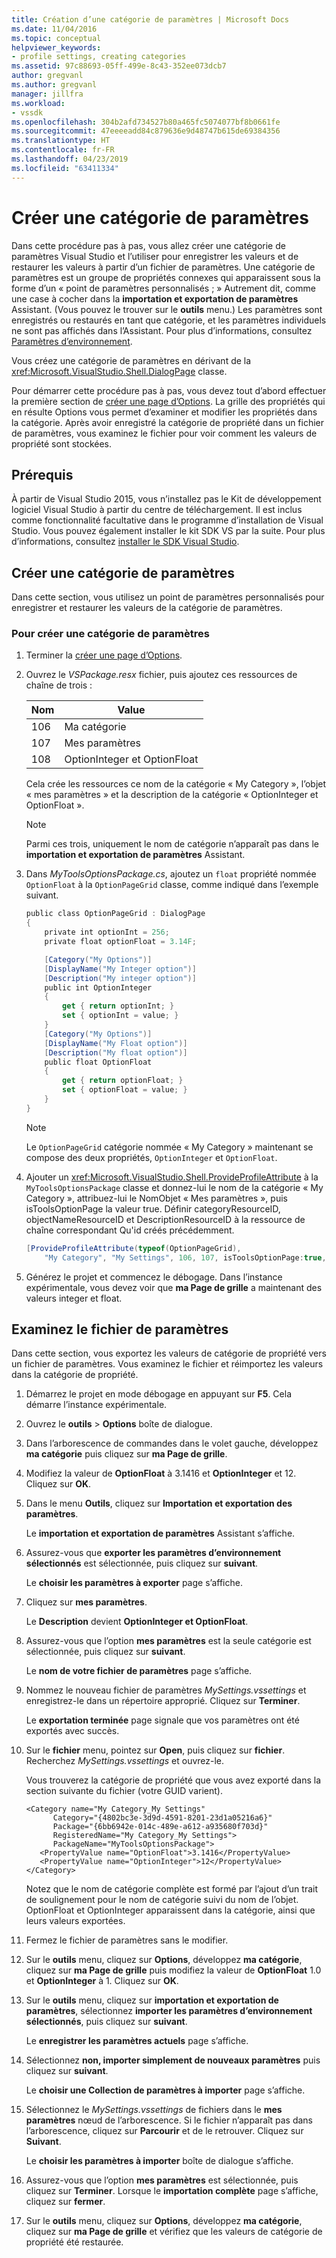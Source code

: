 ```yaml
---
title: Création d’une catégorie de paramètres | Microsoft Docs
ms.date: 11/04/2016
ms.topic: conceptual
helpviewer_keywords:
- profile settings, creating categories
ms.assetid: 97c88693-05ff-499e-8c43-352ee073dcb7
author: gregvanl
ms.author: gregvanl
manager: jillfra
ms.workload:
- vssdk
ms.openlocfilehash: 304b2afd734527b80a465fc5074077bf8b0661fe
ms.sourcegitcommit: 47eeeeadd84c879636e9d48747b615de69384356
ms.translationtype: HT
ms.contentlocale: fr-FR
ms.lasthandoff: 04/23/2019
ms.locfileid: "63411334"
---
```

# <a name="create-a-settings-category"></a>Créer une catégorie de paramètres

Dans cette procédure pas à pas, vous allez créer une catégorie de paramètres Visual Studio et l’utiliser pour enregistrer les valeurs et de restaurer les valeurs à partir d’un fichier de paramètres. Une catégorie de paramètres est un groupe de propriétés connexes qui apparaissent sous la forme d’un « point de paramètres personnalisés ; » Autrement dit, comme une case à cocher dans la **importation et exportation de paramètres** Assistant. (Vous pouvez le trouver sur le **outils** menu.) Les paramètres sont enregistrés ou restaurés en tant que catégorie, et les paramètres individuels ne sont pas affichés dans l’Assistant. Pour plus d’informations, consultez [Paramètres d’environnement](../ide/environment-settings.md).

Vous créez une catégorie de paramètres en dérivant de la <xref:Microsoft.VisualStudio.Shell.DialogPage> classe.

Pour démarrer cette procédure pas à pas, vous devez tout d’abord effectuer la première section de [créer une page d’Options](../extensibility/creating-an-options-page.md). La grille des propriétés qui en résulte Options vous permet d’examiner et modifier les propriétés dans la catégorie. Après avoir enregistré la catégorie de propriété dans un fichier de paramètres, vous examinez le fichier pour voir comment les valeurs de propriété sont stockées.

## <a name="prerequisites"></a>Prérequis
 À partir de Visual Studio 2015, vous n’installez pas le Kit de développement logiciel Visual Studio à partir du centre de téléchargement. Il est inclus comme fonctionnalité facultative dans le programme d’installation de Visual Studio. Vous pouvez également installer le kit SDK VS par la suite. Pour plus d’informations, consultez [installer le SDK Visual Studio](../extensibility/installing-the-visual-studio-sdk.md).

## <a name="create-a-settings-category"></a>Créer une catégorie de paramètres
 Dans cette section, vous utilisez un point de paramètres personnalisés pour enregistrer et restaurer les valeurs de la catégorie de paramètres.

### <a name="to-create-a-settings-category"></a>Pour créer une catégorie de paramètres

1. Terminer la [créer une page d’Options](../extensibility/creating-an-options-page.md).

2. Ouvrez le *VSPackage.resx* fichier, puis ajoutez ces ressources de chaîne de trois :

    |Nom|Value|
    |----------|-----------|
    |106|Ma catégorie|
    |107|Mes paramètres|
    |108|OptionInteger et OptionFloat|

     Cela crée les ressources ce nom de la catégorie « My Category », l’objet « mes paramètres » et la description de la catégorie « OptionInteger et OptionFloat ».

    > [!NOTE]
    > Parmi ces trois, uniquement le nom de catégorie n’apparaît pas dans le **importation et exportation de paramètres** Assistant.

3. Dans *MyToolsOptionsPackage.cs*, ajoutez un `float` propriété nommée `OptionFloat` à la `OptionPageGrid` classe, comme indiqué dans l’exemple suivant.

    ```csharp
    public class OptionPageGrid : DialogPage
    {
        private int optionInt = 256;
        private float optionFloat = 3.14F;

        [Category("My Options")]
        [DisplayName("My Integer option")]
        [Description("My integer option")]
        public int OptionInteger
        {
            get { return optionInt; }
            set { optionInt = value; }
        }
        [Category("My Options")]
        [DisplayName("My Float option")]
        [Description("My float option")]
        public float OptionFloat
        {
            get { return optionFloat; }
            set { optionFloat = value; }
        }
    }
    ```

    > [!NOTE]
    > Le `OptionPageGrid` catégorie nommée « My Category » maintenant se compose des deux propriétés, `OptionInteger` et `OptionFloat`.

4. Ajouter un <xref:Microsoft.VisualStudio.Shell.ProvideProfileAttribute> à la `MyToolsOptionsPackage` classe et donnez-lui le nom de la catégorie « My Category », attribuez-lui le NomObjet « Mes paramètres », puis isToolsOptionPage la valeur true. Définir categoryResourceID, objectNameResourceID et DescriptionResourceID à la ressource de chaîne correspondant Qu'id créés précédemment.

    ```csharp
    [ProvideProfileAttribute(typeof(OptionPageGrid),
        "My Category", "My Settings", 106, 107, isToolsOptionPage:true, DescriptionResourceID = 108)]
    ```

5. Générez le projet et commencez le débogage. Dans l’instance expérimentale, vous devez voir que **ma Page de grille** a maintenant des valeurs integer et float.

## <a name="examine-the-settings-file"></a>Examinez le fichier de paramètres
 Dans cette section, vous exportez les valeurs de catégorie de propriété vers un fichier de paramètres. Vous examinez le fichier et réimportez les valeurs dans la catégorie de propriété.

1. Démarrez le projet en mode débogage en appuyant sur **F5**. Cela démarre l’instance expérimentale.

2. Ouvrez le **outils** > **Options** boîte de dialogue.

3. Dans l’arborescence de commandes dans le volet gauche, développez **ma catégorie** puis cliquez sur **ma Page de grille**.

4. Modifiez la valeur de **OptionFloat** à 3.1416 et **OptionInteger** et 12. Cliquez sur **OK**.

5. Dans le menu **Outils**, cliquez sur **Importation et exportation des paramètres**.

     Le **importation et exportation de paramètres** Assistant s’affiche.

6. Assurez-vous que **exporter les paramètres d’environnement sélectionnés** est sélectionnée, puis cliquez sur **suivant**.

     Le **choisir les paramètres à exporter** page s’affiche.

7. Cliquez sur **mes paramètres**.

     Le **Description** devient **OptionInteger et OptionFloat**.

8. Assurez-vous que l’option **mes paramètres** est la seule catégorie est sélectionnée, puis cliquez sur **suivant**.

     Le **nom de votre fichier de paramètres** page s’affiche.

9. Nommez le nouveau fichier de paramètres *MySettings.vssettings* et enregistrez-le dans un répertoire approprié. Cliquez sur **Terminer**.

     Le **exportation terminée** page signale que vos paramètres ont été exportés avec succès.

10. Sur le **fichier** menu, pointez sur **Open**, puis cliquez sur **fichier**. Recherchez *MySettings.vssettings* et ouvrez-le.

     Vous trouverez la catégorie de propriété que vous avez exporté dans la section suivante du fichier (votre GUID varient).

    ```
    <Category name="My Category_My Settings"
          Category="{4802bc3e-3d9d-4591-8201-23d1a05216a6}"
          Package="{6bb6942e-014c-489e-a612-a935680f703d}"
          RegisteredName="My Category_My Settings">
          PackageName="MyToolsOptionsPackage">
       <PropertyValue name="OptionFloat">3.1416</PropertyValue>
       <PropertyValue name="OptionInteger">12</PropertyValue>
    </Category>
    ```

     Notez que le nom de catégorie complète est formé par l’ajout d’un trait de soulignement pour le nom de catégorie suivi du nom de l’objet. OptionFloat et OptionInteger apparaissent dans la catégorie, ainsi que leurs valeurs exportées.

11. Fermez le fichier de paramètres sans le modifier.

12. Sur le **outils** menu, cliquez sur **Options**, développez **ma catégorie**, cliquez sur **ma Page de grille** puis modifiez la valeur de  **OptionFloat** 1.0 et **OptionInteger** à 1. Cliquez sur **OK**.

13. Sur le **outils** menu, cliquez sur **importation et exportation de paramètres**, sélectionnez **importer les paramètres d’environnement sélectionnés**, puis cliquez sur **suivant**.

     Le **enregistrer les paramètres actuels** page s’affiche.

14. Sélectionnez **non, importer simplement de nouveaux paramètres** puis cliquez sur **suivant**.

     Le **choisir une Collection de paramètres à importer** page s’affiche.

15. Sélectionnez le *MySettings.vssettings* de fichiers dans le **mes paramètres** nœud de l’arborescence. Si le fichier n’apparaît pas dans l’arborescence, cliquez sur **Parcourir** et de le retrouver. Cliquez sur **Suivant**.

     Le **choisir les paramètres à importer** boîte de dialogue s’affiche.

16. Assurez-vous que l’option **mes paramètres** est sélectionnée, puis cliquez sur **Terminer**. Lorsque le **importation complète** page s’affiche, cliquez sur **fermer**.

17. Sur le **outils** menu, cliquez sur **Options**, développez **ma catégorie**, cliquez sur **ma Page de grille** et vérifiez que les valeurs de catégorie de propriété été restaurée.